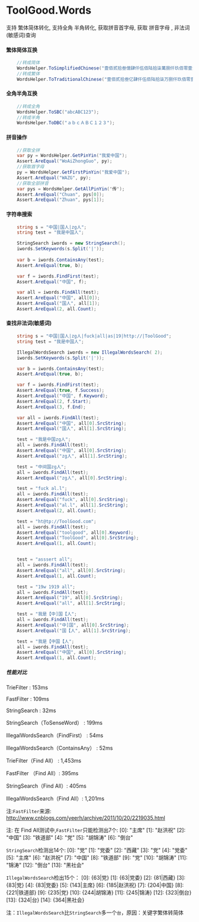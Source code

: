 ToolGood.Words
==================
支持 繁体简体转化, 支持全角 半角转化, 获取拼音首字母, 获取 拼音字母 , 非法词(敏感词)查询


#### 繁体简体互换

``` csharp
    //转成简体
    WordsHelper.ToSimplifiedChinese("壹佰贰拾叁億肆仟伍佰陆拾柒萬捌仟玖佰零壹元壹角贰分");
    //转成繁体
    WordsHelper.ToTraditionalChinese("壹佰贰拾叁亿肆仟伍佰陆拾柒万捌仟玖佰零壹元壹角贰分");
``` 


#### 全角半角互换

``` csharp
    //转成全角
    WordsHelper.ToSBC("abcABC123");
    //转成半角
    WordsHelper.ToDBC("ａｂｃＡＢＣ１２３");
``` 

#### 拼音操作

``` csharp
    //获取全拼
    var py = WordsHelper.GetPinYin("我爱中国");
    Assert.AreEqual("WoAiZhongGuo", py);
    //获取首字母
    py = WordsHelper.GetFirstPinYin("我爱中国");
    Assert.AreEqual("WAZG", py);
    //获取全部拼音
    var pys = WordsHelper.GetAllPinYin('传');
    Assert.AreEqual("Chuan", pys[0]);
    Assert.AreEqual("Zhuan", pys[1]);
``` 

#### 字符串搜索

``` csharp
    string s = "中国|国人|zg人";
    string test = "我是中国人";

    StringSearch iwords = new StringSearch();
    iwords.SetKeywords(s.Split('|'));
    
    var b = iwords.ContainsAny(test);
    Assert.AreEqual(true, b);

    var f = iwords.FindFirst(test);
    Assert.AreEqual("中国", f);

    var all = iwords.FindAll(test);
    Assert.AreEqual("中国", all[0]);
    Assert.AreEqual("国人", all[1]);
    Assert.AreEqual(2, all.Count);
``` 

#### 查找非法词(敏感词)

``` csharp
    string s = "中国|国人|zg人|fuck|all|as|19|http://|ToolGood";
    string test = "我是中国人";

    IllegalWordsSearch iwords = new IllegalWordsSearch( 2);
    iwords.SetKeywords(s.Split('|'));

    var b = iwords.ContainsAny(test);
    Assert.AreEqual(true, b);

    var f = iwords.FindFirst(test);
    Assert.AreEqual(true, f.Success);
    Assert.AreEqual("中国", f.Keyword);
    Assert.AreEqual(2, f.Start);
    Assert.AreEqual(3, f.End);

    var all = iwords.FindAll(test);
    Assert.AreEqual("中国", all[0].SrcString);
    Assert.AreEqual("国人", all[1].SrcString);

    test = "我是中国zg人";
    all = iwords.FindAll(test);
    Assert.AreEqual("中国", all[0].SrcString);
    Assert.AreEqual("zg人", all[1].SrcString);

    test = "中间国zg人";
    all = iwords.FindAll(test);
    Assert.AreEqual("zg人", all[0].SrcString);

    test = "fuck al.l";
    all = iwords.FindAll(test);
    Assert.AreEqual("fuck", all[0].SrcString);
    Assert.AreEqual("al.l", all[1].SrcString);
    Assert.AreEqual(2, all.Count);

    test = "ht@tp://ToolGood.com";
    all = iwords.FindAll(test);
    Assert.AreEqual("toolgood", all[0].Keyword);
    Assert.AreEqual("ToolGood", all[0].SrcString);
    Assert.AreEqual(1, all.Count);


    test = "asssert all";
    all = iwords.FindAll(test);
    Assert.AreEqual("all", all[0].SrcString);
    Assert.AreEqual(1, all.Count);

    test = "19w 1919 all";
    all = iwords.FindAll(test);
    Assert.AreEqual("19", all[0].SrcString);
    Assert.AreEqual("all", all[1].SrcString);

    test = "我是【中]国【人";
    all = iwords.FindAll(test);
    Assert.AreEqual("中]国", all[0].SrcString);
    Assert.AreEqual("国【人", all[1].SrcString);

    test = "我是【中国【人";
    all = iwords.FindAll(test);
    Assert.AreEqual("中国", all[0].SrcString);
    Assert.AreEqual(1, all.Count);
```

##### 性能对比

TrieFilter : 153ms

FastFilter : 109ms

StringSearch   : 32ms

StringSearch（ToSenseWord） : 199ms

IllegalWordsSearch（FindFirst） : 54ms

IllegalWordsSearch（ContainsAny） : 52ms

TrieFilter（Find All） : 1,453ms

FastFilter （Find All）: 395ms

StringSearch（Find All）: 405ms

IllegalWordsSearch（Find All）: 1,201ms



注:`FastFilter`来源: http://www.cnblogs.com/yeerh/archive/2011/10/20/2219035.html

注: 在 Find All测试中,`FastFilter`只能检测出7个:
    [0]: "主席"
    [1]: "赵洪祝"
    [2]: "中国"
    [3]: "铁道部"
    [4]: "党"
    [5]: "胡锦涛"
    [6]: "倒台"

`StringSearch`检测出14个:
    [0]: "党"
    [1]: "党委"
    [2]: "西藏"
    [3]: "党"
    [4]: "党委"
    [5]: "主席"
    [6]: "赵洪祝"
    [7]: "中国"
    [8]: "铁道部"
    [9]: "党"
    [10]: "胡锦涛"
    [11]: "锦涛"
    [12]: "倒台"
    [13]: "黑社会"

`IllegalWordsSearch`检出15个：
    [0]: {63|党}
    [1]: {63|党委}
    [2]: {81|西藏}
    [3]: {83|党}
    [4]: {83|党委}
    [5]: {143|主席}
    [6]: {185|赵洪祝}
    [7]: {204|中国}
    [8]: {221|铁道部}
    [9]: {235|党}
    [10]: {244|胡锦涛}
    [11]: {245|锦涛}
    [12]: {323|倒台}
    [13]: {324|台}
    [14]: {364|黑社会}

注：`IllegalWordsSearch`比`StringSearch`多一个`台`，原因：关键字繁体转简体
